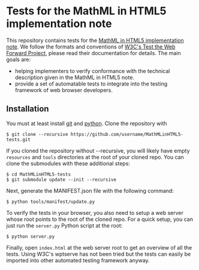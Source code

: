 # Tests for the MathML in HTML5 implementation note

This repository contains tests for the
[MathML in HTML5 implementation note](http://www.mathml-association.org/MathMLinHTML5/).
We follow the formats and conventions of
[W3C's Test the Web Forward Project](http://testthewebforward.org/),
please read their documentation for details. The main goals are:
- helping implementers to verify conformance with the technical description
  given in the MathML in HTML5 note.
- provide a set of automatable tests to integrate into the testing framework of
  web browser developers.

## Installation

You must at least install [git](http://git-scm.com/) and
[python](http://python.org/). Clone the repository with

    $ git clone --recursive https://github.com/username/MathMLinHTML5-tests.git

If you cloned the repository without --recursive, you will likely have empty
`resources` and `tools` directories at the root of your cloned repo. You can
clone the submodules with these additional steps:

    $ cd MathMLinHTML5-tests
    $ git submodule update --init --recursive

Next, generate the MANIFEST.json file with the following command:

    $ python tools/manifest/update.py

To verify the tests in your browser, you also need to setup a web server whose
root points to the root of the cloned repo. For a quick setup, you can just run
the `server.py` Python script at the root:

    $ python server.py

Finally, open `index.html` at the web server root to get an overview of all the
tests. Using W3C's wptserve has not been tried but the tests can easily be
imported into other automated testing framework anyway.
